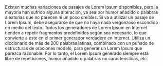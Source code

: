 Existen muchas variaciones de pasajes de Lorem Ipsum disponibles,
 pero la mayoría han sufrido alguna alteración, ya sea por humor 
 añadido o palabras aleatorias que no parecen ni un poco creíbles. Si 
 va a utilizar un pasaje de Lorem Ipsum, debe asegurarse de que no haya 
 nada vergonzoso escondido en medio del texto. Todos los generadores de 
 Lorem Ipsum en Internet tienden a repetir fragmentos predefinidos 
 según sea necesario, lo que convierte a este en el primer generador 
 verdadero en Internet. Utiliza un diccionario de más de 200 palabras 
 latinas, combinado con un puñado de estructuras de oraciones modelo, 
 para generar un Lorem Ipsum que parezca razonable. Por lo tanto, el 
 Lorem Ipsum generado siempre está libre de repeticiones, humor añadido 
  o palabras no características, etc.
    